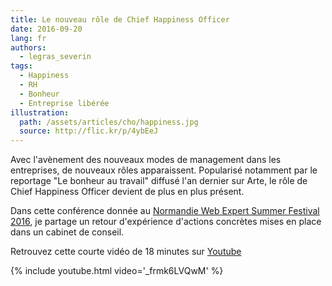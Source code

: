 ```yaml
---
title: Le nouveau rôle de Chief Happiness Officer
date: 2016-09-20
lang: fr
authors:
  - legras_severin
tags:
  - Happiness
  - RH
  - Bonheur
  - Entreprise libérée
illustration:
  path: /assets/articles/cho/happiness.jpg
  source: http://flic.kr/p/4ybEeJ
---
```


Avec l'avènement des nouveaux modes de management dans les entreprises, de nouveaux rôles apparaissent. Popularisé notamment par le reportage "Le bonheur au travail" diffusé l'an dernier sur Arte, le rôle de Chief Happiness Officer devient de plus en plus présent.

Dans cette conférence donnée au [Normandie Web Expert Summer Festival 2016](http://summer-festival.nwx.fr/), je partage un retour d'expérience d'actions concrètes mises en place dans un cabinet de conseil.

Retrouvez cette courte vidéo de 18 minutes sur [Youtube](https://www.youtube.com/watch?v=_frmk6LVQwM)

{% include youtube.html video='_frmk6LVQwM' %}

